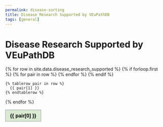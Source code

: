 ```yaml
---
permalink: disease-sorting
title: Disease Research Supported by VEuPathDB
tags: [general]
---
```

<style>

div.static-content {

  table.sortable th button {
    background: transparent;
    border: none;
    font-size: 100%;
    font-weight: bold;
    outline: none;
    cursor: pointer;
    text-align: left;
  }

  table.diseases {
    border-collapse: collapse;

    thead th {
      background: #d9ead3;
      position: -webkit-sticky;
      position: sticky;
      top: 7em;
      z-index: 2;
      box-shadow: inset 0 1px 0 #999, inset 0 -1px 0 #999;
    }
    td, th {
      border: 1px solid #999;
      padding: 0.5rem;
    }
    .col1 {
      background: #ead1dd;
    }
    .col3 {
      background: #fff2cc;
    }
  }
  @media only screen and (max-width: 50em) {
    table.diseases thead th {
      top: 0;
    }
  }
}


</style>

<h1>Disease Research Supported by VEuPathDB</h1>

<div class="static-content">


<table class="diseases sortable">
  {% for row in site.data.disease_research_supported %}
    {% if forloop.first %}
    <thead>
    <tr>
      {% for pair in row %}
        <th><button>{{ pair[0] }}<span aria-hidden="true"></span></button></th>
      {% endfor %}
    </tr>
    </thead>
    {% endif %}
    
    {% tablerow pair in row %}
      {{ pair[1] }}
    {% endtablerow %}
    
  {% endfor %}
</table>


</div>



<script>

/*
 *   This content is licensed according to the W3C Software License at
 *   https://www.w3.org/Consortium/Legal/2015/copyright-software-and-document
 *
 *   File:   sortable-table.js
 *
 *   Desc:   Adds sorting to a HTML data table that implements ARIA Authoring Practices
 */

'use strict';

class SortableTable {
  constructor(tableNode) {
    this.tableNode = tableNode;

    this.columnHeaders = tableNode.querySelectorAll('thead th');

    this.sortColumns = [];

    for (var i = 0; i < this.columnHeaders.length; i++) {
      var ch = this.columnHeaders[i];
      var buttonNode = ch.querySelector('button');
      if (buttonNode) {
        this.sortColumns.push(i);
        buttonNode.setAttribute('data-column-index', i);
        buttonNode.addEventListener('click', this.handleClick.bind(this));
      }
    }

    this.optionCheckbox = document.querySelector(
      'input[type="checkbox"][value="show-unsorted-icon"]'
    );

    if (this.optionCheckbox) {
      this.optionCheckbox.addEventListener(
        'change',
        this.handleOptionChange.bind(this)
      );
      if (this.optionCheckbox.checked) {
        this.tableNode.classList.add('show-unsorted-icon');
      }
    }
  }

  setColumnHeaderSort(columnIndex) {
    if (typeof columnIndex === 'string') {
      columnIndex = parseInt(columnIndex);
    }

    for (var i = 0; i < this.columnHeaders.length; i++) {
      var ch = this.columnHeaders[i];
      var buttonNode = ch.querySelector('button');
      if (i === columnIndex) {
        var value = ch.getAttribute('aria-sort');
        if (value === 'descending') {
          ch.setAttribute('aria-sort', 'ascending');
          this.sortColumn(
            columnIndex,
            'ascending',
            ch.classList.contains('num')
          );
        } else {
          ch.setAttribute('aria-sort', 'descending');
          this.sortColumn(
            columnIndex,
            'descending',
            ch.classList.contains('num')
          );
        }
      } else {
        if (ch.hasAttribute('aria-sort') && buttonNode) {
          ch.removeAttribute('aria-sort');
        }
      }
    }
  }

  sortColumn(columnIndex, sortValue, isNumber) {
    function compareValues(a, b) {
      if (sortValue === 'ascending') {
        if (a.value === b.value) {
          return 0;
        } else {
          if (isNumber) {
            return a.value - b.value;
          } else {
            return a.value < b.value ? -1 : 1;
          }
        }
      } else {
        if (a.value === b.value) {
          return 0;
        } else {
          if (isNumber) {
            return b.value - a.value;
          } else {
            return a.value > b.value ? -1 : 1;
          }
        }
      }
    }

    if (typeof isNumber !== 'boolean') {
      isNumber = false;
    }

    var tbodyNode = this.tableNode.querySelector('tbody');
    var rowNodes = [];
    var dataCells = [];

    var rowNode = tbodyNode.firstElementChild;

    var index = 0;
    while (rowNode) {
      rowNodes.push(rowNode);
      var rowCells = rowNode.querySelectorAll('th, td');
      var dataCell = rowCells[columnIndex];

      var data = {};
      data.index = index;
      data.value = dataCell.textContent.toLowerCase().trim();
      if (isNumber) {
        data.value = parseFloat(data.value);
      }
      dataCells.push(data);
      rowNode = rowNode.nextElementSibling;
      index += 1;
    }

    dataCells.sort(compareValues);

    // remove rows
    while (tbodyNode.firstChild) {
      tbodyNode.removeChild(tbodyNode.lastChild);
    }

    // add sorted rows
    for (var i = 0; i < dataCells.length; i += 1) {
      tbodyNode.appendChild(rowNodes[dataCells[i].index]);
    }
  }

  /* EVENT HANDLERS */

  handleClick(event) {
    var tgt = event.currentTarget;
    this.setColumnHeaderSort(tgt.getAttribute('data-column-index'));
  }

  handleOptionChange(event) {
    var tgt = event.currentTarget;

    if (tgt.checked) {
      this.tableNode.classList.add('show-unsorted-icon');
    } else {
      this.tableNode.classList.remove('show-unsorted-icon');
    }
  }
}

// Initialize sortable table buttons
  function getHashFromUrl(url){
    console.log("My url: ", url);
    var a = document.createElement("a");
    a.href = url; 
    return a.hash.replace(/^#/, "");
  } 
  function openEntry(myanchor) {
    console.log("My Anchor: ", myanchor);
    console.log("pepe1");
    var sortableTables = document.querySelectorAll('table.sortable');
    for (var i = 0; i < sortableTables.length; i++) {
      new SortableTable(sortableTables[i]);
    }
    console.log("pepe2");
    document.getElementById(myanchor).open = true;
  } 
  document.onload = openEntry(getHashFromUrl(window.location.href));


</script>


